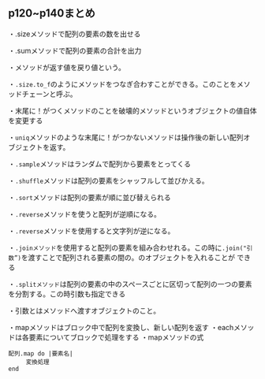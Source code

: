 ## p120~p140まとめ
・.sizeメソッドで配列の要素の数を出せる

・.sumメソッドで配列の要素の合計を出力

・メソッドが返す値を戻り値という。

・```.size.to_f```のようにメソッドをつなぎ合わすことができる。このことをメソッドチェーンと呼ぶ。

・末尾に！がつくメソッドのことを破壊的メソッドというオブジェクトの値自体を変更する

・```uniq```メソッドのような末尾に！がつかないメソッドは操作後の新しい配列オブジェクトを返す。

・```.sample```メソッドはランダムで配列から要素をとってくる

・```.shuffle```メソッドは配列の要素をシャッフルして並びかえる。

・```.sort```メソッドは配列の要素が順に並び替えられる

・```.reverse```メソッドを使うと配列が逆順になる。

・```.reverse```メソッドを使用すると文字列が逆になる。

・```.joinメソッド```を使用すると配列の要素を組み合わせれる。この時に```.join("引数”)```を渡すことで配列される要素の間の。のオブジェクトを入れることが
できる

・```.splitメソッド```は配列の要素の中のスペースごとに区切って配列の一つの要素を分割する。この時引数も指定できる

・引数とはメソッドへ渡すオブジェクトのこと。

・mapメソッドはブロック中で配列を変換し、新しい配列を返す
・eachメソッドは各要素についてブロックで処理をする
・mapメソッドの式
```
配列.map do |要素名|　
　　　変換処理
end
